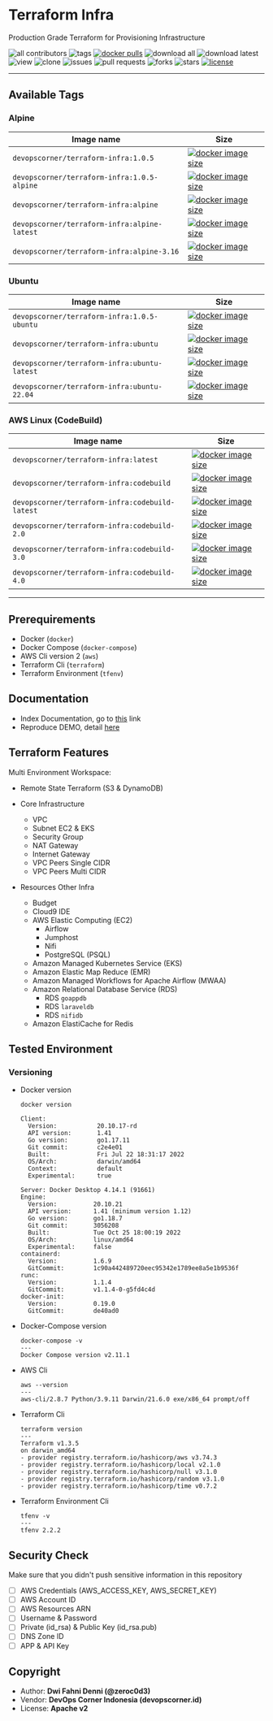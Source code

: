 # Terraform Infra

Production Grade Terraform for Provisioning Infrastructure

![all contributors](https://img.shields.io/github/contributors/devopscorner/terraform-infra)
![tags](https://img.shields.io/github/v/tag/devopscorner/terraform-infra?sort=semver)
[![docker pulls](https://img.shields.io/docker/pulls/devopscorner/terraform-infra.svg)](https://hub.docker.com/r/devopscorner/terraform-infra/)
![download all](https://img.shields.io/github/downloads/devopscorner/terraform-infra/total.svg)
![download latest](https://img.shields.io/github/downloads/devopscorner/terraform-infra/3.4/total)
![view](https://views.whatilearened.today/views/github/devopscorner/terraform-infra.svg)
![clone](https://img.shields.io/badge/dynamic/json?color=success&label=clone&query=count&url=https://raw.githubusercontent.com/devopscorner/terraform-infra/master/clone.json?raw=True&logo=github)
![issues](https://img.shields.io/github/issues/devopscorner/terraform-infra)
![pull requests](https://img.shields.io/github/issues-pr/devopscorner/terraform-infra)
![forks](https://img.shields.io/github/forks/devopscorner/terraform-infra)
![stars](https://img.shields.io/github/stars/devopscorner/terraform-infra)
[![license](https://img.shields.io/github/license/devopscorner/terraform-infra)](https://img.shields.io/github/license/devopscorner/terraform-infra)

---

## Available Tags

### Alpine

| Image name | Size |
|------------|------|
| `devopscorner/terraform-infra:1.0.5` | [![docker image size](https://img.shields.io/docker/image-size/devopscorner/terraform-infra/1.0.5.svg?label=Image%20size&logo=docker)](https://hub.docker.com/repository/docker/devopscorner/terraform-infra/tags?page=1&ordering=last_updated&name=1.0.5) |
| `devopscorner/terraform-infra:1.0.5-alpine` | [![docker image size](https://img.shields.io/docker/image-size/devopscorner/terraform-infra/1.0.5-alpine.svg?label=Image%20size&logo=docker)](https://hub.docker.com/repository/docker/devopscorner/terraform-infra/tags?page=1&ordering=last_updated&name=1.0.5-alpine) |
| `devopscorner/terraform-infra:alpine` | [![docker image size](https://img.shields.io/docker/image-size/devopscorner/terraform-infra/alpine.svg?label=Image%20size&logo=docker)](https://hub.docker.com/repository/docker/devopscorner/terraform-infra/tags?page=1&ordering=last_updated&name=alpine) |
| `devopscorner/terraform-infra:alpine-latest` | [![docker image size](https://img.shields.io/docker/image-size/devopscorner/terraform-infra/alpine-latest.svg?label=Image%20size&logo=docker)](https://hub.docker.com/repository/docker/devopscorner/terraform-infra/tags?page=1&ordering=last_updated&name=alpine-latest) |
| `devopscorner/terraform-infra:alpine-3.16` | [![docker image size](https://img.shields.io/docker/image-size/devopscorner/terraform-infra/alpine-3.16.svg?label=Image%20size&logo=docker)](https://hub.docker.com/repository/docker/devopscorner/terraform-infra/tags?page=1&ordering=last_updated&name=alpine-3.16) |

### Ubuntu

| Image name | Size |
|------------|------|
| `devopscorner/terraform-infra:1.0.5-ubuntu` | [![docker image size](https://img.shields.io/docker/image-size/devopscorner/terraform-infra/1.0.5-ubuntu.svg?label=Image%20size&logo=docker)](https://hub.docker.com/repository/docker/devopscorner/terraform-infra/tags?page=1&ordering=last_updated&name=1.0.5-ubuntu) |
| `devopscorner/terraform-infra:ubuntu` | [![docker image size](https://img.shields.io/docker/image-size/devopscorner/terraform-infra/ubuntu.svg?label=Image%20size&logo=docker)](https://hub.docker.com/repository/docker/devopscorner/terraform-infra/tags?page=1&ordering=last_updated&name=ubuntu) |
| `devopscorner/terraform-infra:ubuntu-latest` | [![docker image size](https://img.shields.io/docker/image-size/devopscorner/terraform-infra/ubuntu-latest.svg?label=Image%20size&logo=docker)](https://hub.docker.com/repository/docker/devopscorner/terraform-infra/tags?page=1&ordering=last_updated&name=ubuntu-latest) |
| `devopscorner/terraform-infra:ubuntu-22.04` | [![docker image size](https://img.shields.io/docker/image-size/devopscorner/terraform-infra/ubuntu-22.04.svg?label=Image%20size&logo=docker)](https://hub.docker.com/repository/docker/devopscorner/terraform-infra/tags?page=1&ordering=last_updated&name=ubuntu-22.04) |

### AWS Linux (CodeBuild)

| Image name | Size |
|------------|------|
| `devopscorner/terraform-infra:latest`           | [![docker image size](https://img.shields.io/docker/image-size/devopscorner/terraform-infra/latest.svg?label=Image%20size&logo=docker)](https://hub.docker.com/repository/docker/devopscorner/terraform-infra/tags?page=1&ordering=last_updated&name=latest) |
| `devopscorner/terraform-infra:codebuild`        | [![docker image size](https://img.shields.io/docker/image-size/devopscorner/terraform-infra/codebuild.svg?label=Image%20size&logo=docker)](https://hub.docker.com/repository/docker/devopscorner/terraform-infra/tags?page=1&ordering=last_updated&name=codebuild) |
| `devopscorner/terraform-infra:codebuild-latest` | [![docker image size](https://img.shields.io/docker/image-size/devopscorner/terraform-infra/codebuild-latest.svg?label=Image%20size&logo=docker)](https://hub.docker.com/repository/docker/devopscorner/terraform-infra/tags?page=1&ordering=last_updated&name=codebuild-latest) |
| `devopscorner/terraform-infra:codebuild-2.0`    | [![docker image size](https://img.shields.io/docker/image-size/devopscorner/terraform-infra/codebuild-2.0.svg?label=Image%20size&logo=docker)](https://hub.docker.com/repository/docker/devopscorner/terraform-infra/tags?page=1&ordering=last_updated&name=codebuild-2.0) |
| `devopscorner/terraform-infra:codebuild-3.0`    | [![docker image size](https://img.shields.io/docker/image-size/devopscorner/terraform-infra/codebuild-3.0.svg?label=Image%20size&logo=docker)](https://hub.docker.com/repository/docker/devopscorner/terraform-infra/tags?page=1&ordering=last_updated&name=codebuild-3.0) |
| `devopscorner/terraform-infra:codebuild-4.0`    | [![docker image size](https://img.shields.io/docker/image-size/devopscorner/terraform-infra/codebuild-4.0.svg?label=Image%20size&logo=docker)](https://hub.docker.com/repository/docker/devopscorner/terraform-infra/tags?page=1&ordering=last_updated&name=codebuild-4.0) |

---
## Prerequirements

- Docker (`docker`)
- Docker Compose (`docker-compose`)
- AWS Cli version 2 (`aws`)
- Terraform Cli (`terraform`)
- Terraform Environment (`tfenv`)

## Documentation

- Index Documentation, go to [this](docs/README.md) link
- Reproduce DEMO, detail [here](docs/DEMO.md)

## Terraform Features

Multi Environment Workspace:

- Remote State Terraform (S3 & DynamoDB)

- Core Infrastructure
  - VPC
  - Subnet EC2 & EKS
  - Security Group
  - NAT Gateway
  - Internet Gateway
  - VPC Peers Single CIDR
  - VPC Peers Multi CIDR

- Resources Other Infra
  - Budget
  - Cloud9 IDE
  - AWS Elastic Computing (EC2)
    - Airflow
    - Jumphost
    - Nifi
    - PostgreSQL (PSQL)
  - Amazon Managed Kubernetes Service (EKS)
  - Amazon Elastic Map Reduce (EMR)
  - Amazon Managed Workflows for Apache Airflow (MWAA)
  - Amazon Relational Database Service (RDS)
    - RDS `goappdb`
    - RDS `laraveldb`
    - RDS `nifidb`
  - Amazon ElastiCache for Redis

## Tested Environment

### Versioning

- Docker version

  ```
  docker version

  Client:
    Version:           20.10.17-rd
    API version:       1.41
    Go version:        go1.17.11
    Git commit:        c2e4e01
    Built:             Fri Jul 22 18:31:17 2022
    OS/Arch:           darwin/amd64
    Context:           default
    Experimental:      true

  Server: Docker Desktop 4.14.1 (91661)
  Engine:
    Version:          20.10.21
    API version:      1.41 (minimum version 1.12)
    Go version:       go1.18.7
    Git commit:       3056208
    Built:            Tue Oct 25 18:00:19 2022
    OS/Arch:          linux/amd64
    Experimental:     false
  containerd:
    Version:          1.6.9
    GitCommit:        1c90a442489720eec95342e1789ee8a5e1b9536f
  runc:
    Version:          1.1.4
    GitCommit:        v1.1.4-0-g5fd4c4d
  docker-init:
    Version:          0.19.0
    GitCommit:        de40ad0
  ```

- Docker-Compose version

  ```
  docker-compose -v
  ---
  Docker Compose version v2.11.1
  ```

- AWS Cli

  ```
  aws --version
  ---
  aws-cli/2.8.7 Python/3.9.11 Darwin/21.6.0 exe/x86_64 prompt/off
  ```

- Terraform Cli

  ```
  terraform version
  ---
  Terraform v1.3.5
  on darwin_amd64
  - provider registry.terraform.io/hashicorp/aws v3.74.3
  - provider registry.terraform.io/hashicorp/local v2.1.0
  - provider registry.terraform.io/hashicorp/null v3.1.0
  - provider registry.terraform.io/hashicorp/random v3.1.0
  - provider registry.terraform.io/hashicorp/time v0.7.2
  ```

- Terraform Environment Cli

  ```
  tfenv -v
  ---
  tfenv 2.2.2
  ```

## Security Check

Make sure that you didn't push sensitive information in this repository

- [ ] AWS Credentials (AWS_ACCESS_KEY, AWS_SECRET_KEY)
- [ ] AWS Account ID
- [ ] AWS Resources ARN
- [ ] Username & Password
- [ ] Private (id_rsa) & Public Key (id_rsa.pub)
- [ ] DNS Zone ID
- [ ] APP & API Key

## Copyright

- Author: **Dwi Fahni Denni (@zeroc0d3)**
- Vendor: **DevOps Corner Indonesia (devopscorner.id)**
- License: **Apache v2**
